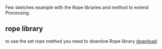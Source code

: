 Few sketches example with the Rope libraries and method to extend Processing.

## rope library
to use the set rope method you need to downlow Rope library
[download](https://github.com/StanLepunK/Rope/blob/master/build_rope/Rope.zip)
